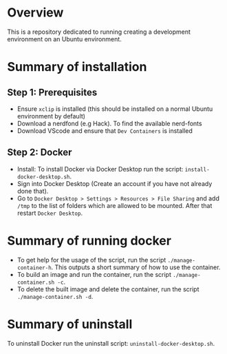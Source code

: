 # Overview
This is a repository dedicated to running creating a development environment on an Ubuntu environment.

# Summary of installation
## Step 1: Prerequisites
- Ensure `xclip` is installed (this should be installed on a normal Ubuntu environment by default)
- Download a nerdfond (e.g Hack). To find the available nerd-fonts
- Download VScode and ensure that `Dev Containers` is installed
## Step 2: Docker
- Install: To install Docker via Docker Desktop run the script: `install-docker-desktop.sh`.
- Sign into Docker Desktop (Create an account if you have not already done that).
- Go to `Docker Desktop > Settings > Resources > File Sharing` and add `/tmp` to the list of folders which are allowed to be mounted. After that restart `Docker Desktop`.

# Summary of running docker
- To get help for the usage of the script, run the script `./manage-container-h`. This outputs a short summary of how to use the container.
- To build an image and run the container, run the script `./manage-container.sh -c`.
- To delete the built image and delete the container, run the script `./manage-container.sh -d`.

# Summary of uninstall
To uninstall Docker run the uninstall script: `uninstall-docker-desktop.sh`.